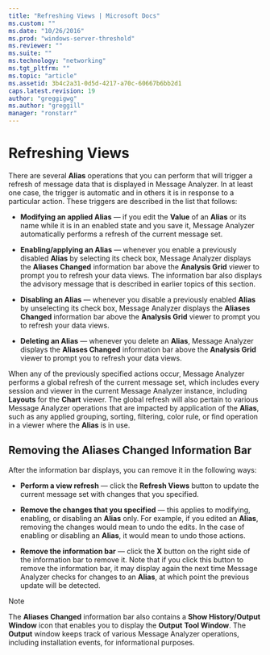 ```yaml
---
title: "Refreshing Views | Microsoft Docs"
ms.custom: ""
ms.date: "10/26/2016"
ms.prod: "windows-server-threshold"
ms.reviewer: ""
ms.suite: ""
ms.technology: "networking"
ms.tgt_pltfrm: ""
ms.topic: "article"
ms.assetid: 3b4c2a31-0d5d-4217-a70c-60667b6bb2d1
caps.latest.revision: 19
author: "greggigwg"
ms.author: "greggill"
manager: "ronstarr"
---
```

# Refreshing Views
There are several **Alias** operations that you can perform that will trigger a refresh of message data that is displayed in Message Analyzer. In at least one case, the trigger is automatic and in others it is in response to a particular action. These triggers are described in the list that follows:  
  
-   **Modifying an applied Alias** — if you edit the **Value** of an **Alias** or its name while it is in an enabled state and you save it, Message Analyzer automatically performs a refresh of the current message set.  
  
-   **Enabling/applying an Alias** — whenever you enable a previously disabled **Alias** by selecting its check box, Message Analyzer displays the **Aliases Changed** information bar above the **Analysis Grid** viewer to prompt you to refresh your data views. The information bar also displays the advisory message that is described in earlier topics of this section.  
  
-   **Disabling an Alias** — whenever you disable a previously enabled **Alias** by unselecting its check box, Message Analyzer displays the **Aliases Changed** information bar above the **Analysis Grid** viewer to prompt you to refresh your data views.  
  
-   **Deleting an Alias** — whenever you delete an **Alias**, Message Analyzer displays the **Aliases Changed** information bar above the **Analysis Grid** viewer to prompt you to refresh your data views.  
  
 When any of the previously specified actions occur, Message Analyzer performs a global refresh of the current message set, which includes every session and viewer in the current Message Analyzer instance, including **Layouts** for the **Chart** viewer. The global refresh will also pertain to various Message Analyzer operations that are impacted by application of the **Alias**, such as any applied grouping, sorting, filtering, color rule, or find operation in a viewer where the **Alias** is in use.  
  
## Removing the Aliases Changed Information Bar  
 After the information bar displays, you can remove it in the following ways:  
  
-   **Perform a view refresh** — click the **Refresh Views** button to update the current message set with changes that you specified.  
  
-   **Remove the changes that you specified** — this applies to modifying, enabling, or disabling an **Alias** only. For example, if you edited an **Alias**, removing the changes would mean to undo the edits. In the case of enabling or disabling an **Alias**, it would mean to undo those actions.  
  
-   **Remove the information bar** — click the **X** button on the right side of the information bar to remove it. Note that if you click this button to remove the information bar, it may display again the next time Message Analyzer checks for changes to an **Alias**, at which point the previous update will be detected.  
  
> [!NOTE]
>  The **Aliases Changed** information bar also contains a **Show History/Output Window** icon that enables you to display the **Output** **Tool Window**. The  **Output** window keeps track of various Message Analyzer operations, including installation events, for informational purposes.